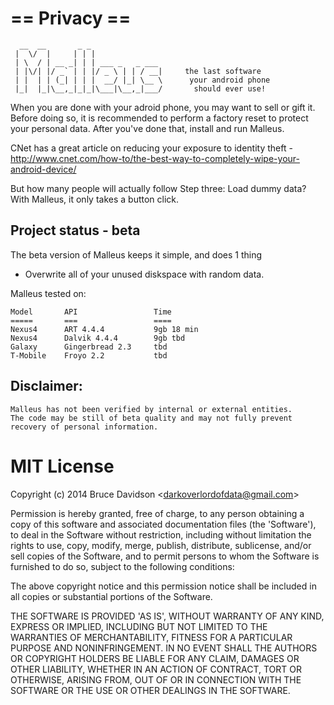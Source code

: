# == Privacy ==
      __  __       _ _
     |  \/  |     | | |
     | \  / | __ _| | | ___ _   _ ___
     | |\/| |/ _` | | |/ _ \ | | / __|     the last software
     | |  | | (_| | | |  __/ |_| \__ \      your android phone  
     |_|  |_|\__,_|_|_|\___|\__,_|___/       should ever use!


When you are done with your adroid phone, you may want to sell or gift it.
Before doing so, it is recommended to perform a factory reset to protect your personal data.
After you've done that, install and run Malleus.

CNet has a great article on reducing your exposure to identity theft -
http://www.cnet.com/how-to/the-best-way-to-completely-wipe-your-android-device/

But how many people will actually follow Step three: Load dummy data? 
With Malleus, it only takes a button click.

## Project status - beta

The beta version of Malleus keeps it simple, and does 1 thing 

- Overwrite all of your unused diskspace with random data.

Malleus tested on:

    Model       API                 Time
    =====       ===                 ====
    Nexus4      ART 4.4.4           9gb 18 min
    Nexus4      Dalvik 4.4.4        9gb tbd
    Galaxy      Gingerbread 2.3     tbd
    T-Mobile    Froyo 2.2           tbd
    

## Disclaimer: 

    Malleus has not been verified by internal or external entities. 
    The code may be still of beta quality and may not fully prevent
    recovery of personal information.
    

# MIT License

Copyright (c) 2014 Bruce Davidson &lt;darkoverlordofdata@gmail.com&gt;

Permission is hereby granted, free of charge, to any person obtaining
a copy of this software and associated documentation files (the
'Software'), to deal in the Software without restriction, including
without limitation the rights to use, copy, modify, merge, publish,
distribute, sublicense, and/or sell copies of the Software, and to
permit persons to whom the Software is furnished to do so, subject to
the following conditions:

The above copyright notice and this permission notice shall be
included in all copies or substantial portions of the Software.

THE SOFTWARE IS PROVIDED 'AS IS', WITHOUT WARRANTY OF ANY KIND,
EXPRESS OR IMPLIED, INCLUDING BUT NOT LIMITED TO THE WARRANTIES OF
MERCHANTABILITY, FITNESS FOR A PARTICULAR PURPOSE AND NONINFRINGEMENT.
IN NO EVENT SHALL THE AUTHORS OR COPYRIGHT HOLDERS BE LIABLE FOR ANY
CLAIM, DAMAGES OR OTHER LIABILITY, WHETHER IN AN ACTION OF CONTRACT,
TORT OR OTHERWISE, ARISING FROM, OUT OF OR IN CONNECTION WITH THE
SOFTWARE OR THE USE OR OTHER DEALINGS IN THE SOFTWARE.